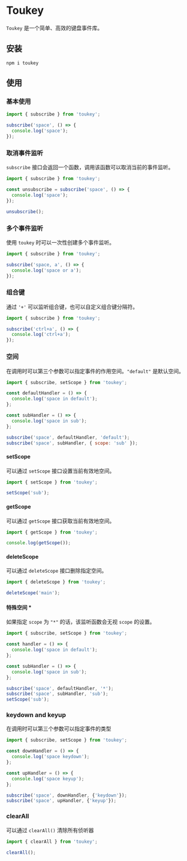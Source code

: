 # Toukey

`Toukey` 是一个简单、高效的键盘事件库。

## 安装

```shell
npm i toukey
```

## 使用

### 基本使用

```javascript
import { subscribe } from 'toukey';

subscribe('space', () => {
  console.log('space');
});
```

### 取消事件监听

`subscribe` 接口会返回一个函数，调用该函数可以取消当前的事件监听。

```javascript
import { subscribe } from 'toukey';

const unsubscribe = subscribe('space', () => {
  console.log('space');
});

unsubscribe();
```

### 多个事件监听

使用 `toukey` 时可以一次性创建多个事件监听。

```javascript
import { subscribe } from 'toukey';

subscribe('space, a', () => {
  console.log('space or a');
});
```

### 组合键

通过 `'+'` 可以监听组合键，也可以自定义组合键分隔符。

```javascript
import { subscribe } from 'toukey';

subscribe('ctrl+a', () => {
  console.log('ctrl+a');
});
```

### 空间

在调用时可以第三个参数可以指定事件的作用空间。`"default"` 是默认空间。

```javascript
import { subscribe, setScope } from 'toukey';

const defaultHandler = () => {
  console.log('space in default');
};

const subHandler = () => {
  console.log('space in sub');
};

subscribe('space', defaultHandler, 'default');
subscribe('space', subHandler, { scope: 'sub' });
```

#### setScope

可以通过 `setScope` 接口设置当前有效地空间。

```javascript
import { setScope } from 'toukey';

setScope('sub');
```

#### getScope

可以通过 `getScope` 接口获取当前有效地空间。

```javascript
import { getScope } from 'toukey';

console.log(getScope());
```

#### deleteScope

可以通过 `deleteScope` 接口删除指定空间。

```javascript
import { deleteScope } from 'toukey';

deleteScope('main');
```

#### 特殊空间 *

如果指定 `scope` 为 `"*"` 的话，该监听函数会无视 `scope` 的设置。

```javascript
import { subscribe, setScope } from 'toukey';

const handler = () => {
  console.log('space in default');
};

const subHandler = () => {
  console.log('space in sub');
};

subscribe('space', defaultHandler, '*');
subscribe('space', subHandler, 'sub');
setScope('sub');
```

### keydown and keyup

在调用时可以第三个参数可以指定事件的类型

```javascript
import { subscribe, setScope } from 'toukey';

const downHandler = () => {
  console.log('space keydown');
};

const upHandler = () => {
  console.log('space keyup');
};

subscribe('space', downHandler, {'keydown'});
subscribe('space', upHandler, {'keyup'});
```

### clearAll

可以通过  `clearAll()`  清除所有侦听器

```javascript
import { clearAll } from 'toukey';

clearAll();
```
